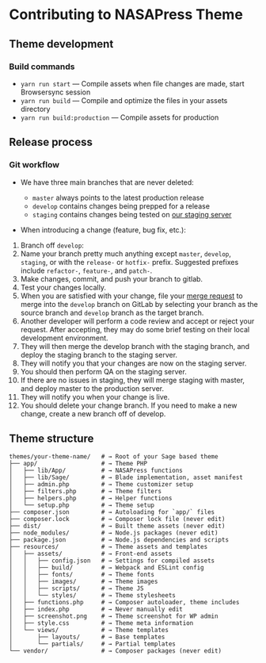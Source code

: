 # Contributing to NASAPress Theme

## Theme development

### Build commands

* `yarn run start` — Compile assets when file changes are made, start Browsersync session
* `yarn run build` — Compile and optimize the files in your assets directory
* `yarn run build:production` — Compile assets for production

## Release process

### Git workflow

* We have three main branches that are never deleted:

    * `master` always points to the latest production release
    * `develop` contains changes being prepped for a release
    * `staging` contains changes being tested on [our staging server](https://ewwwd1.grc.nasa.gov/wordpress)

* When introducing a change (feature, bug fix, etc.):

1. Branch off `develop`:
1. Name your branch pretty much anything except `master`, `develop`, `staging`, or
   with the `release-` or `hotfix-` prefix. Suggested prefixes include
   `refactor-`, `feature-`, and `patch-`.
1. Make changes, commit, and push your branch to gitlab.
1. Test your changes locally.
1. When you are satisfied with your change, file your [merge request](https://gitlab.grc.nasa.gov/wade/nasapress-grc/merge_requests/new) to merge into the `develop` branch on GitLab by selecting your branch as the source branch and `develop` branch as the target branch.
1. Another developer will perform a code review and accept or reject your request. After accepting, they may do some brief testing on their local development environment.
1. They will then merge the develop branch with the staging branch, and deploy the staging branch to the staging server.
1. They will notify you that your changes are now on the staging server.
1. You should then perform QA on the staging server.
1. If there are no issues in staging, they will merge staging with master, and deploy master to the production server.
1. They will notify you when your change is live. 
1. You should delete your change branch. If you need to make a new change, create a new branch off of develop.

## Theme structure

```shell
themes/your-theme-name/   # → Root of your Sage based theme
├── app/                  # → Theme PHP
│   ├── lib/App/          # → NASAPress functions
│   ├── lib/Sage/         # → Blade implementation, asset manifest
│   ├── admin.php         # → Theme customizer setup
│   ├── filters.php       # → Theme filters
│   ├── helpers.php       # → Helper functions
│   └── setup.php         # → Theme setup
├── composer.json         # → Autoloading for `app/` files
├── composer.lock         # → Composer lock file (never edit)
├── dist/                 # → Built theme assets (never edit)
├── node_modules/         # → Node.js packages (never edit)
├── package.json          # → Node.js dependencies and scripts
├── resources/            # → Theme assets and templates
│   ├── assets/           # → Front-end assets
│   │   ├── config.json   # → Settings for compiled assets
│   │   ├── build/        # → Webpack and ESLint config
│   │   ├── fonts/        # → Theme fonts
│   │   ├── images/       # → Theme images
│   │   ├── scripts/      # → Theme JS
│   │   └── styles/       # → Theme stylesheets
│   ├── functions.php     # → Composer autoloader, theme includes
│   ├── index.php         # → Never manually edit
│   ├── screenshot.png    # → Theme screenshot for WP admin
│   ├── style.css         # → Theme meta information
│   └── views/            # → Theme templates
│       ├── layouts/      # → Base templates
│       └── partials/     # → Partial templates
└── vendor/               # → Composer packages (never edit)
```